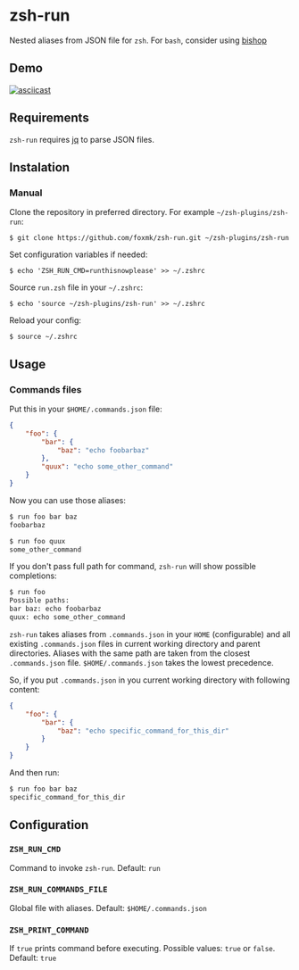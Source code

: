 # zsh-run

Nested aliases from JSON file for `zsh`. For `bash`, consider using [bishop](https://github.com/stuartervine/bishop)

## Demo

[![asciicast](https://asciinema.org/a/201920.png)](https://asciinema.org/a/201920)

## Requirements

`zsh-run` requires [jq](https://stedolan.github.io/jq/) to parse JSON files.

## Instalation

### Manual

Clone the repository in preferred directory. For example `~/zsh-plugins/zsh-run`:

`$ git clone https://github.com/foxmk/zsh-run.git ~/zsh-plugins/zsh-run`

Set configuration variables if needed:

`$ echo 'ZSH_RUN_CMD=runthisnowplease' >> ~/.zshrc`

Source `run.zsh` file in your `~/.zshrc`:

`$ echo 'source ~/zsh-plugins/zsh-run' >> ~/.zshrc`

Reload your config:

`$ source ~/.zshrc`

## Usage

### Commands files

Put this in your `$HOME/.commands.json` file:

```json
{
    "foo": {
        "bar": {
            "baz": "echo foobarbaz"
        },
        "quux": "echo some_other_command"
    }
}
```

Now you can use those aliases:

```sh
$ run foo bar baz
foobarbaz

$ run foo quux
some_other_command
```

If you don't pass full path for command, `zsh-run` will show possible completions:

```sh
$ run foo
Possible paths:
bar baz: echo foobarbaz
quux: echo some_other_command
```

`zsh-run` takes aliases from `.commands.json` in your `HOME` (configurable) and all existing `.commands.json` files in current working directory and parent directories. Aliases with the same path are taken from the closest `.commands.json` file. `$HOME/.commands.json` takes the lowest precedence.

So, if you put `.commands.json` in you current working directory with following content:

```json
{
    "foo": {
        "bar": {
            "baz": "echo specific_command_for_this_dir"
        }
    }
}
```

And then run:

```sh
$ run foo bar baz
specific_command_for_this_dir
```

## Configuration

### `ZSH_RUN_CMD`

Command to invoke `zsh-run`. Default: `run`

### `ZSH_RUN_COMMANDS_FILE`

Global file with aliases. Default: `$HOME/.commands.json`

### `ZSH_PRINT_COMMAND`

If `true` prints command before executing. Possible values: `true` or `false`. Default: `true`

